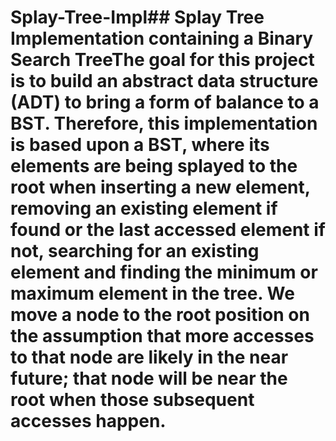 # Splay-Tree-Impl## Splay Tree Implementation containing a Binary Search TreeThe goal for this project is to build an abstract data structure (ADT) to bring a form of balance to a BST. Therefore, this implementation is based upon a BST, where its elements are being splayed to the root when inserting a new element, removing an existing element if found or the last accessed element if not, searching for an existing element and finding the minimum or maximum element in the tree. We move a node to the root position on the assumption that more accesses to that node are likely in the near future; that node will be near the root when those subsequent accesses happen.